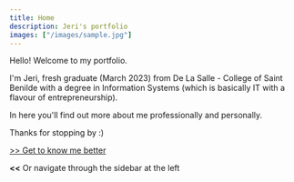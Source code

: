 ```yaml
---
title: Home
description: Jeri's portfolio
images: ["/images/sample.jpg"]
---
```


Hello! Welcome to my portfolio.

I'm Jeri, fresh graduate (March 2023) from De La Salle - College of Saint Benilde with a degree in Information Systems (which is basically IT with a flavour of entrepreneurship).

In here you'll find out more about me professionally and personally. 

Thanks for stopping by :)

[>> Get to know me better](/about "Wait, you're actually interested?")

**<<** Or navigate through the sidebar at the left